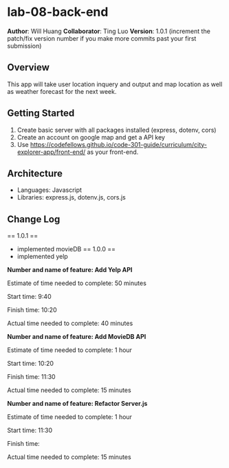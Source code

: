 # lab-08-back-end

**Author**: Will Huang
**Collaborator**: Ting Luo
**Version**: 1.0.1 (increment the patch/fix version number if you make more commits past your first submission)

## Overview
<!-- Provide a high level overview of what this application is and why you are building it, beyond the fact that it's an assignment for this class. (i.e. What's your problem domain?) -->
This app will take user location inquery and output and map location as well as weather forecast for the next week.

## Getting Started
<!-- What are the steps that a user must take in order to build this app on their own machine and get it running? -->
1. Create basic server with all packages installed (express, dotenv, cors)
1. Create an account on google map and get a API key
1. Use https://codefellows.github.io/code-301-guide/curriculum/city-explorer-app/front-end/ as your front-end.

## Architecture
<!-- Provide a detailed description of the application design. What technologies (languages, libraries, etc) you're using, and any other relevant design information. -->
- Languages: Javascript
- Libraries: express.js, dotenv.js, cors.js

## Change Log
== 1.0.1 ==
- implemented movieDB
== 1.0.0 ==
- implemented yelp

**Number and name of feature: Add Yelp API**

Estimate of time needed to complete: 50 minutes

Start time: 9:40

Finish time: 10:20

Actual time needed to complete: 40 minutes


**Number and name of feature: Add MovieDB API**

Estimate of time needed to complete: 1 hour

Start time: 10:20

Finish time: 11:30

Actual time needed to complete: 15 minutes


**Number and name of feature: Refactor Server.js**

Estimate of time needed to complete: 1 hour

Start time: 11:30

Finish time: 

Actual time needed to complete: 15 minutes